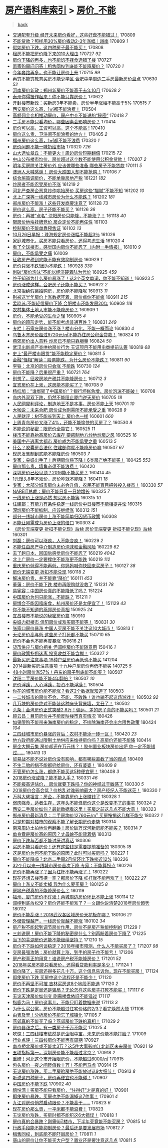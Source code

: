 [房产语料库索引](../../README.md)  > [房价_不能](房价_不能.md)
====
> [back](../README.md)

- [交通配套升级 经开未来房价看好，这些好盘不能错过！](http://jkwz.applinzi.com/ittc/6999760962851439633.html#%E4%BA%A4%E9%80%9A%E9%85%8D%E5%A5%97%E5%8D%87%E7%BA%A7+%E7%BB%8F%E5%BC%80%E6%9C%AA%E6%9D%A5%E6%88%BF%E4%BB%B7%E7%9C%8B%E5%A5%BD%EF%BC%8C%E8%BF%99%E4%BA%9B%E5%A5%BD%E7%9B%98%E4%B8%8D%E8%83%BD%E9%94%99%E8%BF%87%EF%BC%81) 170809  
- [不能贷款？照样用30%房价撬动2-3年涨幅｜越南](http://jkwz.applinzi.com/ittc/6999750291417990161.html#%E4%B8%8D%E8%83%BD%E8%B4%B7%E6%AC%BE%EF%BC%9F%E7%85%A7%E6%A0%B7%E7%94%A830%25%E6%88%BF%E4%BB%B7%E6%92%AC%E5%8A%A82-3%E5%B9%B4%E6%B6%A8%E5%B9%85%EF%BD%9C%E8%B6%8A%E5%8D%97) 170809 *1* 
- [假如房价下跌，这四种房子最不能买！](http://jkwz.applinzi.com/ittc/6999487067036582928.html#%E5%81%87%E5%A6%82%E6%88%BF%E4%BB%B7%E4%B8%8B%E8%B7%8C%EF%BC%8C%E8%BF%99%E5%9B%9B%E7%A7%8D%E6%88%BF%E5%AD%90%E6%9C%80%E4%B8%8D%E8%83%BD%E4%B9%B0%EF%BC%81) 170808  
- [租房不能把房价降下来的10大理由](http://jkwz.applinzi.com/ittc/6995038420735624208.html#%E7%A7%9F%E6%88%BF%E4%B8%8D%E8%83%BD%E6%8A%8A%E6%88%BF%E4%BB%B7%E9%99%8D%E4%B8%8B%E6%9D%A5%E7%9A%8410%E5%A4%A7%E7%90%86%E7%94%B1) 170727 *92* 
- [房价下降的再多，也不能饥不择食选错了楼](http://jkwz.applinzi.com/ittc/6995007901373301777.html#%E6%88%BF%E4%BB%B7%E4%B8%8B%E9%99%8D%E7%9A%84%E5%86%8D%E5%A4%9A%EF%BC%8C%E4%B9%9F%E4%B8%8D%E8%83%BD%E9%A5%A5%E4%B8%8D%E6%8B%A9%E9%A3%9F%E9%80%89%E9%94%99%E4%BA%86%E6%A5%BC) 170727  
- [置家购房问问答｜租售同权到底能不能降房价？](http://jkwz.applinzi.com/ittc/6992460324765434896.html#%E7%BD%AE%E5%AE%B6%E8%B4%AD%E6%88%BF%E9%97%AE%E9%97%AE%E7%AD%94%EF%BD%9C%E7%A7%9F%E5%94%AE%E5%90%8C%E6%9D%83%E5%88%B0%E5%BA%95%E8%83%BD%E4%B8%8D%E8%83%BD%E9%99%8D%E6%88%BF%E4%BB%B7%EF%BC%9F) 170720 *1* 
- [今年套路再多，也不能让房价上升](http://jkwz.applinzi.com/ittc/6990674170256819217.html#%E4%BB%8A%E5%B9%B4%E5%A5%97%E8%B7%AF%E5%86%8D%E5%A4%9A%EF%BC%8C%E4%B9%9F%E4%B8%8D%E8%83%BD%E8%AE%A9%E6%88%BF%E4%BB%B7%E4%B8%8A%E5%8D%87) 170715 *99* 
- [再穷不能穷教育买房不能少学区 合肥中学周边二手房最新房价盘点](http://jkwz.applinzi.com/ittc/6985007510061581317.html#%E5%86%8D%E7%A9%B7%E4%B8%8D%E8%83%BD%E7%A9%B7%E6%95%99%E8%82%B2%E4%B9%B0%E6%88%BF%E4%B8%8D%E8%83%BD%E5%B0%91%E5%AD%A6%E5%8C%BA+%E5%90%88%E8%82%A5%E4%B8%AD%E5%AD%A6%E5%91%A8%E8%BE%B9%E4%BA%8C%E6%89%8B%E6%88%BF%E6%9C%80%E6%96%B0%E6%88%BF%E4%BB%B7%E7%9B%98%E7%82%B9) 170630 *52* 
- [河南房价新政：郑州新房价不能高于去年10月](http://jkwz.applinzi.com/ittc/6984296587063723013.html#%E6%B2%B3%E5%8D%97%E6%88%BF%E4%BB%B7%E6%96%B0%E6%94%BF%EF%BC%9A%E9%83%91%E5%B7%9E%E6%96%B0%E6%88%BF%E4%BB%B7%E4%B8%8D%E8%83%BD%E9%AB%98%E4%BA%8E%E5%8E%BB%E5%B9%B410%E6%9C%88) 170628 *2* 
- [泰州你得振作起来！你不能只靠房价！](http://jkwz.applinzi.com/ittc/6981932920099832837.html#%E6%B3%B0%E5%B7%9E%E4%BD%A0%E5%BE%97%E6%8C%AF%E4%BD%9C%E8%B5%B7%E6%9D%A5%EF%BC%81%E4%BD%A0%E4%B8%8D%E8%83%BD%E5%8F%AA%E9%9D%A0%E6%88%BF%E4%BB%B7%EF%BC%81) 170622  
- [开封楼市新政：买新房3年不能卖，房价半年涨幅不能高于5%](http://jkwz.applinzi.com/ittc/6967862070044263428.html#%E5%BC%80%E5%B0%81%E6%A5%BC%E5%B8%82%E6%96%B0%E6%94%BF%EF%BC%9A%E4%B9%B0%E6%96%B0%E6%88%BF3%E5%B9%B4%E4%B8%8D%E8%83%BD%E5%8D%96%EF%BC%8C%E6%88%BF%E4%BB%B7%E5%8D%8A%E5%B9%B4%E6%B6%A8%E5%B9%85%E4%B8%8D%E8%83%BD%E9%AB%98%E4%BA%8E5%25) 170515 *7* 
- [西安房价这么高，1㎡都不能浪费！](http://jkwz.applinzi.com/ittc/6963958418434950148.html#%E8%A5%BF%E5%AE%89%E6%88%BF%E4%BB%B7%E8%BF%99%E4%B9%88%E9%AB%98%EF%BC%8C1%E3%8E%A1%E9%83%BD%E4%B8%8D%E8%83%BD%E6%B5%AA%E8%B4%B9%EF%BC%81) 170504  
- [高额佣金变相推动房价，房产中介不能说的“秘密”](http://jkwz.applinzi.com/ittc/6957904725763687429.html#%E9%AB%98%E9%A2%9D%E4%BD%A3%E9%87%91%E5%8F%98%E7%9B%B8%E6%8E%A8%E5%8A%A8%E6%88%BF%E4%BB%B7%EF%BC%8C%E6%88%BF%E4%BA%A7%E4%B8%AD%E4%BB%8B%E4%B8%8D%E8%83%BD%E8%AF%B4%E7%9A%84%E2%80%9C%E7%A7%98%E5%AF%86%E2%80%9D) 170418 *7* 
- [二手房不能只看均价，哪些因素会影响房价？](http://jkwz.applinzi.com/ittc/6956331023112602629.html#%E4%BA%8C%E6%89%8B%E6%88%BF%E4%B8%8D%E8%83%BD%E5%8F%AA%E7%9C%8B%E5%9D%87%E4%BB%B7%EF%BC%8C%E5%93%AA%E4%BA%9B%E5%9B%A0%E7%B4%A0%E4%BC%9A%E5%BD%B1%E5%93%8D%E6%88%BF%E4%BB%B7%EF%BC%9F) 170414  
- [房价可以高，工资可以高，这个不能高 !](http://jkwz.applinzi.com/ittc/6954956199924597764.html#%E6%88%BF%E4%BB%B7%E5%8F%AF%E4%BB%A5%E9%AB%98%EF%BC%8C%E5%B7%A5%E8%B5%84%E5%8F%AF%E4%BB%A5%E9%AB%98%EF%BC%8C%E8%BF%99%E4%B8%AA%E4%B8%8D%E8%83%BD%E9%AB%98+%21) 170410  
- [房价这么贵，卫浴间不能浪费的地方！](http://jkwz.applinzi.com/ittc/6952977841460347908.html#%E6%88%BF%E4%BB%B7%E8%BF%99%E4%B9%88%E8%B4%B5%EF%BC%8C%E5%8D%AB%E6%B5%B4%E9%97%B4%E4%B8%8D%E8%83%BD%E6%B5%AA%E8%B4%B9%E7%9A%84%E5%9C%B0%E6%96%B9%EF%BC%81) 170405 *2* 
- [福州房价这么高，1㎡都不能不浪费](http://jkwz.applinzi.com/ittc/6947176496383919109.html#%E7%A6%8F%E5%B7%9E%E6%88%BF%E4%BB%B7%E8%BF%99%E4%B9%88%E9%AB%98%EF%BC%8C1%E3%8E%A1%E9%83%BD%E4%B8%8D%E8%83%BD%E4%B8%8D%E6%B5%AA%E8%B4%B9) 170320 *1* 
- [房价问题不能一味扔给市场](http://jkwz.applinzi.com/ittc/6947138940229387268.html#%E6%88%BF%E4%BB%B7%E9%97%AE%E9%A2%98%E4%B8%8D%E8%83%BD%E4%B8%80%E5%91%B3%E6%89%94%E7%BB%99%E5%B8%82%E5%9C%BA) 170320 *726* 
- [山大选址章丘：不能更火！周边房价短期翻倍](http://jkwz.applinzi.com/ittc/6934942156665127941.html#%E5%B1%B1%E5%A4%A7%E9%80%89%E5%9D%80%E7%AB%A0%E4%B8%98%EF%BC%9A%E4%B8%8D%E8%83%BD%E6%9B%B4%E7%81%AB%EF%BC%81%E5%91%A8%E8%BE%B9%E6%88%BF%E4%BB%B7%E7%9F%AD%E6%9C%9F%E7%BF%BB%E5%80%8D) 170215 *72* 
- [中山公布楼市均价，房价超过这个数不能使用公积金贷款！](http://jkwz.applinzi.com/ittc/6931880886017721348.html#%E4%B8%AD%E5%B1%B1%E5%85%AC%E5%B8%83%E6%A5%BC%E5%B8%82%E5%9D%87%E4%BB%B7%EF%BC%8C%E6%88%BF%E4%BB%B7%E8%B6%85%E8%BF%87%E8%BF%99%E4%B8%AA%E6%95%B0%E4%B8%8D%E8%83%BD%E4%BD%BF%E7%94%A8%E5%85%AC%E7%A7%AF%E9%87%91%E8%B4%B7%E6%AC%BE%EF%BC%81) 170207 *2* 
- [明年买房除关注房价外 应该做哪些准备 哪些房子不能贷款](http://jkwz.applinzi.com/ittc/6922006992834266116.html#%E6%98%8E%E5%B9%B4%E4%B9%B0%E6%88%BF%E9%99%A4%E5%85%B3%E6%B3%A8%E6%88%BF%E4%BB%B7%E5%A4%96+%E5%BA%94%E8%AF%A5%E5%81%9A%E5%93%AA%E4%BA%9B%E5%87%86%E5%A4%87+%E5%93%AA%E4%BA%9B%E6%88%BF%E5%AD%90%E4%B8%8D%E8%83%BD%E8%B4%B7%E6%AC%BE) 170111 *5* 
- [澳洲人大喊感谢！ 房价大跌国人却不能抢购！](http://jkwz.applinzi.com/ittc/6920032995053667333.html#%E6%BE%B3%E6%B4%B2%E4%BA%BA%E5%A4%A7%E5%96%8A%E6%84%9F%E8%B0%A2%EF%BC%81+%E6%88%BF%E4%BB%B7%E5%A4%A7%E8%B7%8C%E5%9B%BD%E4%BA%BA%E5%8D%B4%E4%B8%8D%E8%83%BD%E6%8A%A2%E8%B4%AD%EF%BC%81) 170106 *7* 
- [综合施策调房价，不能单靠房地产税](http://jkwz.applinzi.com/ittc/6914170500489413636.html#%E7%BB%BC%E5%90%88%E6%96%BD%E7%AD%96%E8%B0%83%E6%88%BF%E4%BB%B7%EF%BC%8C%E4%B8%8D%E8%83%BD%E5%8D%95%E9%9D%A0%E6%88%BF%E5%9C%B0%E4%BA%A7%E7%A8%8E) 161221 *182* 
- [炒房者不能忍受房价不涨](http://jkwz.applinzi.com/ittc/6913132365307446276.html#%E7%82%92%E6%88%BF%E8%80%85%E4%B8%8D%E8%83%BD%E5%BF%8D%E5%8F%97%E6%88%BF%E4%BB%B7%E4%B8%8D%E6%B6%A8) 161219 *2* 
- [河北严查房企恶意炒作哄抬房价 买房这些“猫腻”不能不知](http://jkwz.applinzi.com/ittc/6907095692131959813.html#%E6%B2%B3%E5%8C%97%E4%B8%A5%E6%9F%A5%E6%88%BF%E4%BC%81%E6%81%B6%E6%84%8F%E7%82%92%E4%BD%9C%E5%93%84%E6%8A%AC%E6%88%BF%E4%BB%B7+%E4%B9%B0%E6%88%BF%E8%BF%99%E4%BA%9B%E2%80%9C%E7%8C%AB%E8%85%BB%E2%80%9D%E4%B8%8D%E8%83%BD%E4%B8%8D%E7%9F%A5) 161202 *10* 
- [北上广深等一线城市房价为什么不能跌？](http://jkwz.applinzi.com/ittc/6907015211868750853.html#%E5%8C%97%E4%B8%8A%E5%B9%BF%E6%B7%B1%E7%AD%89%E4%B8%80%E7%BA%BF%E5%9F%8E%E5%B8%82%E6%88%BF%E4%BB%B7%E4%B8%BA%E4%BB%80%E4%B9%88%E4%B8%8D%E8%83%BD%E8%B7%8C%EF%BC%9F) 161202 *181* 
- [郑州房价不能涨！这些开发商要注意了](http://jkwz.applinzi.com/ittc/6905591076525442053.html#%E9%83%91%E5%B7%9E%E6%88%BF%E4%BB%B7%E4%B8%8D%E8%83%BD%E6%B6%A8%EF%BC%81%E8%BF%99%E4%BA%9B%E5%BC%80%E5%8F%91%E5%95%86%E8%A6%81%E6%B3%A8%E6%84%8F%E4%BA%86) 161128 *73* 
- [房价这么高，房子还能不能买？](http://jkwz.applinzi.com/ittc/6904868234603267077.html#%E6%88%BF%E4%BB%B7%E8%BF%99%E4%B9%88%E9%AB%98%EF%BC%8C%E6%88%BF%E5%AD%90%E8%BF%98%E8%83%BD%E4%B8%8D%E8%83%BD%E4%B9%B0%EF%BC%9F) 161126 *36* 
- [房价：再被“点名” 沈阳房价只能降，不能涨？！](http://jkwz.applinzi.com/ittc/6901862656230556677.html#%E6%88%BF%E4%BB%B7%EF%BC%9A%E5%86%8D%E8%A2%AB%E2%80%9C%E7%82%B9%E5%90%8D%E2%80%9D+%E6%B2%88%E9%98%B3%E6%88%BF%E4%BB%B7%E5%8F%AA%E8%83%BD%E9%99%8D%EF%BC%8C%E4%B8%8D%E8%83%BD%E6%B6%A8%EF%BC%9F%EF%BC%81) 161118 *40* 
- [限房价地块挂牌竞价 房企定价不能再任性](http://jkwz.applinzi.com/ittc/6896364923650573316.html#%E9%99%90%E6%88%BF%E4%BB%B7%E5%9C%B0%E5%9D%97%E6%8C%82%E7%89%8C%E7%AB%9E%E4%BB%B7+%E6%88%BF%E4%BC%81%E5%AE%9A%E4%BB%B7%E4%B8%8D%E8%83%BD%E5%86%8D%E4%BB%BB%E6%80%A7) 161103  
- [控制房价不能单靠预售证](http://jkwz.applinzi.com/ittc/6896026686818092037.html#%E6%8E%A7%E5%88%B6%E6%88%BF%E4%BB%B7%E4%B8%8D%E8%83%BD%E5%8D%95%E9%9D%A0%E9%A2%84%E5%94%AE%E8%AF%81) 161102 *13* 
- [10月26日早报：珠海规定房价涨幅不能超3％](http://jkwz.applinzi.com/ittc/6893231534135313413.html#10%E6%9C%8826%E6%97%A5%E6%97%A9%E6%8A%A5%EF%BC%9A%E7%8F%A0%E6%B5%B7%E8%A7%84%E5%AE%9A%E6%88%BF%E4%BB%B7%E6%B6%A8%E5%B9%85%E4%B8%8D%E8%83%BD%E8%B6%853%EF%BC%85) 161026  
- [家庭城市化，买房不能只看房价，还得考虑生活](http://jkwz.applinzi.com/ittc/6891138750716838916.html#%E5%AE%B6%E5%BA%AD%E5%9F%8E%E5%B8%82%E5%8C%96%EF%BC%8C%E4%B9%B0%E6%88%BF%E4%B8%8D%E8%83%BD%E5%8F%AA%E7%9C%8B%E6%88%BF%E4%BB%B7%EF%BC%8C%E8%BF%98%E5%BE%97%E8%80%83%E8%99%91%E7%94%9F%E6%B4%BB) 161020 *4* 
- [看了全球楼市，感觉国内房价不能忍了（内附一手情报）](http://jkwz.applinzi.com/ittc/6887476587615749125.html#%E7%9C%8B%E4%BA%86%E5%85%A8%E7%90%83%E6%A5%BC%E5%B8%82%EF%BC%8C%E6%84%9F%E8%A7%89%E5%9B%BD%E5%86%85%E6%88%BF%E4%BB%B7%E4%B8%8D%E8%83%BD%E5%BF%8D%E4%BA%86%EF%BC%88%E5%86%85%E9%99%84%E4%B8%80%E6%89%8B%E6%83%85%E6%8A%A5%EF%BC%89) 161010 *9* 
- [房价，不能承受之痛](http://jkwz.applinzi.com/ittc/6887047531208377348.html#%E6%88%BF%E4%BB%B7%EF%BC%8C%E4%B8%8D%E8%83%BD%E6%89%BF%E5%8F%97%E4%B9%8B%E7%97%9B) 161009  
- [征收房产税到底能不能有效抑制房价](http://jkwz.applinzi.com/ittc/6883372333670073348.html#%E5%BE%81%E6%94%B6%E6%88%BF%E4%BA%A7%E7%A8%8E%E5%88%B0%E5%BA%95%E8%83%BD%E4%B8%8D%E8%83%BD%E6%9C%89%E6%95%88%E6%8A%91%E5%88%B6%E6%88%BF%E4%BB%B7) 160929 *1* 
- [房价只涨不跌!因为不能跌！](http://jkwz.applinzi.com/ittc/6882871430504514565.html#%E6%88%BF%E4%BB%B7%E5%8F%AA%E6%B6%A8%E4%B8%8D%E8%B7%8C%21%E5%9B%A0%E4%B8%BA%E4%B8%8D%E8%83%BD%E8%B7%8C%EF%BC%81) 160928 *330* 
- [刺破“房价泡沫”不能以经济硬着陆为代价](http://jkwz.applinzi.com/ittc/6881695288711971844.html#%E5%88%BA%E7%A0%B4%E2%80%9C%E6%88%BF%E4%BB%B7%E6%B3%A1%E6%B2%AB%E2%80%9D%E4%B8%8D%E8%83%BD%E4%BB%A5%E7%BB%8F%E6%B5%8E%E7%A1%AC%E7%9D%80%E9%99%86%E4%B8%BA%E4%BB%A3%E4%BB%B7) 160925 *459* 
- [终于知道为什么房价暴涨了！这2个英文单词，你不能不知道！](http://jkwz.applinzi.com/ittc/6881157861681398788.html#%E7%BB%88%E4%BA%8E%E7%9F%A5%E9%81%93%E4%B8%BA%E4%BB%80%E4%B9%88%E6%88%BF%E4%BB%B7%E6%9A%B4%E6%B6%A8%E4%BA%86%EF%BC%81%E8%BF%992%E4%B8%AA%E8%8B%B1%E6%96%87%E5%8D%95%E8%AF%8D%EF%BC%8C%E4%BD%A0%E4%B8%8D%E8%83%BD%E4%B8%8D%E7%9F%A5%E9%81%93%EF%BC%81) 160923 *5* 
- [房价涨成这样，合肥房子还能不能买？](http://jkwz.applinzi.com/ittc/6880732881156047876.html#%E6%88%BF%E4%BB%B7%E6%B6%A8%E6%88%90%E8%BF%99%E6%A0%B7%EF%BC%8C%E5%90%88%E8%82%A5%E6%88%BF%E5%AD%90%E8%BF%98%E8%83%BD%E4%B8%8D%E8%83%BD%E4%B9%B0%EF%BC%9F) 160922 *2* 
- [北京拒绝假离婚购房，房价能不能降呢](http://jkwz.applinzi.com/ittc/6877316682275636228.html#%E5%8C%97%E4%BA%AC%E6%8B%92%E7%BB%9D%E5%81%87%E7%A6%BB%E5%A9%9A%E8%B4%AD%E6%88%BF%EF%BC%8C%E6%88%BF%E4%BB%B7%E8%83%BD%E4%B8%8D%E8%83%BD%E9%99%8D%E5%91%A2) 160913 *11* 
- [别被这半年房价上涨数据吓着，房价疯你不能疯](http://jkwz.applinzi.com/ittc/6876575643759805444.html#%E5%88%AB%E8%A2%AB%E8%BF%99%E5%8D%8A%E5%B9%B4%E6%88%BF%E4%BB%B7%E4%B8%8A%E6%B6%A8%E6%95%B0%E6%8D%AE%E5%90%93%E7%9D%80%EF%BC%8C%E6%88%BF%E4%BB%B7%E7%96%AF%E4%BD%A0%E4%B8%8D%E8%83%BD%E7%96%AF) 160911 *215* 
- [孟晓苏:不能轻信房价下降 合肥楼市还能发展20年](http://jkwz.applinzi.com/ittc/6875777154209547268.html#%E5%AD%9F%E6%99%93%E8%8B%8F%3A%E4%B8%8D%E8%83%BD%E8%BD%BB%E4%BF%A1%E6%88%BF%E4%BB%B7%E4%B8%8B%E9%99%8D+%E5%90%88%E8%82%A5%E6%A5%BC%E5%B8%82%E8%BF%98%E8%83%BD%E5%8F%91%E5%B1%9520%E5%B9%B4) 160909 *118* 
- [农村集体土地入市能不能降房价？](http://jkwz.applinzi.com/ittc/6875754972507014148.html#%E5%86%9C%E6%9D%91%E9%9B%86%E4%BD%93%E5%9C%9F%E5%9C%B0%E5%85%A5%E5%B8%82%E8%83%BD%E4%B8%8D%E8%83%BD%E9%99%8D%E6%88%BF%E4%BB%B7%EF%BC%9F) 160909 *1* 
- [房价，不能承受的生命之轻](http://jkwz.applinzi.com/ittc/6873931688773682180.html#%E6%88%BF%E4%BB%B7%EF%BC%8C%E4%B8%8D%E8%83%BD%E6%89%BF%E5%8F%97%E7%9A%84%E7%94%9F%E5%91%BD%E4%B9%8B%E8%BD%BB) 160905 *4* 
- [房价的畸形走势，能不能考虑普通百姓？](http://jkwz.applinzi.com/ittc/6872464806455542789.html#%E6%88%BF%E4%BB%B7%E7%9A%84%E7%95%B8%E5%BD%A2%E8%B5%B0%E5%8A%BF%EF%BC%8C%E8%83%BD%E4%B8%8D%E8%83%BD%E8%80%83%E8%99%91%E6%99%AE%E9%80%9A%E7%99%BE%E5%A7%93%EF%BC%9F) 160831 *249* 
- [专栏｜石家庄房价涨不涨？楼市分化，不能一概而论](http://jkwz.applinzi.com/ittc/6872218181170627589.html#%E4%B8%93%E6%A0%8F%EF%BD%9C%E7%9F%B3%E5%AE%B6%E5%BA%84%E6%88%BF%E4%BB%B7%E6%B6%A8%E4%B8%8D%E6%B6%A8%EF%BC%9F%E6%A5%BC%E5%B8%82%E5%88%86%E5%8C%96%EF%BC%8C%E4%B8%8D%E8%83%BD%E4%B8%80%E6%A6%82%E8%80%8C%E8%AE%BA) 160830 *4* 
- [乌鲁木齐房价超过9720元/㎡不能办住房公积金贷款！](http://jkwz.applinzi.com/ittc/6869915916007113732.html#%E4%B9%8C%E9%B2%81%E6%9C%A8%E9%BD%90%E6%88%BF%E4%BB%B7%E8%B6%85%E8%BF%879720%E5%85%83%2F%E3%8E%A1%E4%B8%8D%E8%83%BD%E5%8A%9E%E4%BD%8F%E6%88%BF%E5%85%AC%E7%A7%AF%E9%87%91%E8%B4%B7%E6%AC%BE%EF%BC%81) 160824 *10* 
- [燕郊房价出人意料 炒房已不能只靠胆量](http://jkwz.applinzi.com/ittc/6869818613778875397.html#%E7%87%95%E9%83%8A%E6%88%BF%E4%BB%B7%E5%87%BA%E4%BA%BA%E6%84%8F%E6%96%99+%E7%82%92%E6%88%BF%E5%B7%B2%E4%B8%8D%E8%83%BD%E5%8F%AA%E9%9D%A0%E8%83%86%E9%87%8F) 160824 *50* 
- [武汉出新规严查哄抬房价行为 无证项目不能用电商提前认筹](http://jkwz.applinzi.com/ittc/6867968288751109125.html#%E6%AD%A6%E6%B1%89%E5%87%BA%E6%96%B0%E8%A7%84%E4%B8%A5%E6%9F%A5%E5%93%84%E6%8A%AC%E6%88%BF%E4%BB%B7%E8%A1%8C%E4%B8%BA+%E6%97%A0%E8%AF%81%E9%A1%B9%E7%9B%AE%E4%B8%8D%E8%83%BD%E7%94%A8%E7%94%B5%E5%95%86%E6%8F%90%E5%89%8D%E8%AE%A4%E7%AD%B9) 160819 *68* 
- [史上“最严楼市限贷”能不能稳定房价？](http://jkwz.applinzi.com/ittc/6865148292706599941.html#%E5%8F%B2%E4%B8%8A%E2%80%9C%E6%9C%80%E4%B8%A5%E6%A5%BC%E5%B8%82%E9%99%90%E8%B4%B7%E2%80%9D%E8%83%BD%E4%B8%8D%E8%83%BD%E7%A8%B3%E5%AE%9A%E6%88%BF%E4%BB%B7%EF%BC%9F) 160811 *5* 
- [金融“怪相”解读：股票能跌，为什么房价不能跌？](http://jkwz.applinzi.com/ittc/6865030232800756740.html#%E9%87%91%E8%9E%8D%E2%80%9C%E6%80%AA%E7%9B%B8%E2%80%9D%E8%A7%A3%E8%AF%BB%EF%BC%9A%E8%82%A1%E7%A5%A8%E8%83%BD%E8%B7%8C%EF%BC%8C%E4%B8%BA%E4%BB%80%E4%B9%88%E6%88%BF%E4%BB%B7%E4%B8%8D%E8%83%BD%E8%B7%8C%EF%BC%9F) 160811 *90* 
- [李铁：北京的房价只会涨 不能跌](http://jkwz.applinzi.com/ittc/6860680668971009028.html#%E6%9D%8E%E9%93%81%EF%BC%9A%E5%8C%97%E4%BA%AC%E7%9A%84%E6%88%BF%E4%BB%B7%E5%8F%AA%E4%BC%9A%E6%B6%A8+%E4%B8%8D%E8%83%BD%E8%B7%8C) 160730 *124* 
- [房价不能降？后果很严重？](http://jkwz.applinzi.com/ittc/6857247916732974084.html#%E6%88%BF%E4%BB%B7%E4%B8%8D%E8%83%BD%E9%99%8D%EF%BC%9F%E5%90%8E%E6%9E%9C%E5%BE%88%E4%B8%A5%E9%87%8D%EF%BC%9F) 160721 *764* 
- [别想了，征收房地产税并不能降房价！](http://jkwz.applinzi.com/ittc/6853914132046414852.html#%E5%88%AB%E6%83%B3%E4%BA%86%EF%BC%8C%E5%BE%81%E6%94%B6%E6%88%BF%E5%9C%B0%E4%BA%A7%E7%A8%8E%E5%B9%B6%E4%B8%8D%E8%83%BD%E9%99%8D%E6%88%BF%E4%BB%B7%EF%BC%81) 160712 *3* 
- [宜宾房价在上涨，这房能不能买了？](http://jkwz.applinzi.com/ittc/6852533189431788548.html#%E5%AE%9C%E5%AE%BE%E6%88%BF%E4%BB%B7%E5%9C%A8%E4%B8%8A%E6%B6%A8%EF%BC%8C%E8%BF%99%E6%88%BF%E8%83%BD%E4%B8%8D%E8%83%BD%E4%B9%B0%E4%BA%86%EF%BC%9F) 160708 *9* 
- [杨红旭：“谁绑架了中国房价”？银行坏帐急增，房价泡沫不能破！](http://jkwz.applinzi.com/ittc/6852484160673022980.html#%E6%9D%A8%E7%BA%A2%E6%97%AD%EF%BC%9A%E2%80%9C%E8%B0%81%E7%BB%91%E6%9E%B6%E4%BA%86%E4%B8%AD%E5%9B%BD%E6%88%BF%E4%BB%B7%E2%80%9D%EF%BC%9F%E9%93%B6%E8%A1%8C%E5%9D%8F%E5%B8%90%E6%80%A5%E5%A2%9E%EF%BC%8C%E6%88%BF%E4%BB%B7%E6%B3%A1%E6%B2%AB%E4%B8%8D%E8%83%BD%E7%A0%B4%EF%BC%81) 160708  
- [岛内外双双下跌，仍然不能阻止厦门逆天房价](http://jkwz.applinzi.com/ittc/6851299882870244357.html#%E5%B2%9B%E5%86%85%E5%A4%96%E5%8F%8C%E5%8F%8C%E4%B8%8B%E8%B7%8C%EF%BC%8C%E4%BB%8D%E7%84%B6%E4%B8%8D%E8%83%BD%E9%98%BB%E6%AD%A2%E5%8E%A6%E9%97%A8%E9%80%86%E5%A4%A9%E6%88%BF%E4%BB%B7) 160705 *18* 
- [人民网犀利评论，制造地王不是本事，房价不能上天](http://jkwz.applinzi.com/ittc/6849841633423787013.html#%E4%BA%BA%E6%B0%91%E7%BD%91%E7%8A%80%E5%88%A9%E8%AF%84%E8%AE%BA%EF%BC%8C%E5%88%B6%E9%80%A0%E5%9C%B0%E7%8E%8B%E4%B8%8D%E6%98%AF%E6%9C%AC%E4%BA%8B%EF%BC%8C%E6%88%BF%E4%BB%B7%E4%B8%8D%E8%83%BD%E4%B8%8A%E5%A4%A9) 160701 *10* 
- [大咖说：未来合肥 房价成为刚需所不能承受之重](http://jkwz.applinzi.com/ittc/6848791474984190981.html#%E5%A4%A7%E5%92%96%E8%AF%B4%EF%BC%9A%E6%9C%AA%E6%9D%A5%E5%90%88%E8%82%A5+%E6%88%BF%E4%BB%B7%E6%88%90%E4%B8%BA%E5%88%9A%E9%9C%80%E6%89%80%E4%B8%8D%E8%83%BD%E6%89%BF%E5%8F%97%E4%B9%8B%E9%87%8D) 160628 *9* 
- [人民财评：树不能长到天上 房价也一样](http://jkwz.applinzi.com/ittc/6838672210742739972.html#%E4%BA%BA%E6%B0%91%E8%B4%A2%E8%AF%84%EF%BC%9A%E6%A0%91%E4%B8%8D%E8%83%BD%E9%95%BF%E5%88%B0%E5%A4%A9%E4%B8%8A+%E6%88%BF%E4%BB%B7%E4%B9%9F%E4%B8%80%E6%A0%B7) 160601 *660* 
- [上周青岛房价又涨了4%，还能不能愉快的买房了？](http://jkwz.applinzi.com/ittc/6838048837662671876.html#%E4%B8%8A%E5%91%A8%E9%9D%92%E5%B2%9B%E6%88%BF%E4%BB%B7%E5%8F%88%E6%B6%A8%E4%BA%864%25%EF%BC%8C%E8%BF%98%E8%83%BD%E4%B8%8D%E8%83%BD%E6%84%89%E5%BF%AB%E7%9A%84%E4%B9%B0%E6%88%BF%E4%BA%86%EF%BC%9F) 160530 *8* 
- [不能说的秘密：限房价全靠它！](http://jkwz.applinzi.com/ittc/6836214379070374916.html#%E4%B8%8D%E8%83%BD%E8%AF%B4%E7%9A%84%E7%A7%98%E5%AF%86%EF%BC%9A%E9%99%90%E6%88%BF%E4%BB%B7%E5%85%A8%E9%9D%A0%E5%AE%83%EF%BC%81) 160525 *11* 
- [楼市不能靠抬高房价去库存 要遏制地方炒地炒房之风](http://jkwz.applinzi.com/ittc/6836047150173389828.html#%E6%A5%BC%E5%B8%82%E4%B8%8D%E8%83%BD%E9%9D%A0%E6%8A%AC%E9%AB%98%E6%88%BF%E4%BB%B7%E5%8E%BB%E5%BA%93%E5%AD%98+%E8%A6%81%E9%81%8F%E5%88%B6%E5%9C%B0%E6%96%B9%E7%82%92%E5%9C%B0%E7%82%92%E6%88%BF%E4%B9%8B%E9%A3%8E) 160525 *16* 
- [美国中产逃离大都市 房价成为不能承受之重](http://jkwz.applinzi.com/ittc/6831630276656366596.html#%E7%BE%8E%E5%9B%BD%E4%B8%AD%E4%BA%A7%E9%80%83%E7%A6%BB%E5%A4%A7%E9%83%BD%E5%B8%82+%E6%88%BF%E4%BB%B7%E6%88%90%E4%B8%BA%E4%B8%8D%E8%83%BD%E6%89%BF%E5%8F%97%E4%B9%8B%E9%87%8D) 160513 *5* 
- [什么？胶囊房合法化 住建部你就不能降房价嘛](http://jkwz.applinzi.com/ittc/6829587468646876165.html#%E4%BB%80%E4%B9%88%EF%BC%9F%E8%83%B6%E5%9B%8A%E6%88%BF%E5%90%88%E6%B3%95%E5%8C%96+%E4%BD%8F%E5%BB%BA%E9%83%A8%E4%BD%A0%E5%B0%B1%E4%B8%8D%E8%83%BD%E9%99%8D%E6%88%BF%E4%BB%B7%E5%98%9B) 160507 *67* 
- [现房发售制到底能不能降房价](http://jkwz.applinzi.com/ittc/6828081152321389572.html#%E7%8E%B0%E6%88%BF%E5%8F%91%E5%94%AE%E5%88%B6%E5%88%B0%E5%BA%95%E8%83%BD%E4%B8%8D%E8%83%BD%E9%99%8D%E6%88%BF%E4%BB%B7) 160503 *7* 
- [专家：央妈出手了！后期房价将下降！6类房产绝不能买！](http://jkwz.applinzi.com/ittc/6825104014253229061.html#%E4%B8%93%E5%AE%B6%EF%BC%9A%E5%A4%AE%E5%A6%88%E5%87%BA%E6%89%8B%E4%BA%86%EF%BC%81%E5%90%8E%E6%9C%9F%E6%88%BF%E4%BB%B7%E5%B0%86%E4%B8%8B%E9%99%8D%EF%BC%816%E7%B1%BB%E6%88%BF%E4%BA%A7%E7%BB%9D%E4%B8%8D%E8%83%BD%E4%B9%B0%EF%BC%81) 160425 *553* 
- [房价那么贵，墙角必须不能浪费！](http://jkwz.applinzi.com/ittc/6823093039656338437.html#%E6%88%BF%E4%BB%B7%E9%82%A3%E4%B9%88%E8%B4%B5%EF%BC%8C%E5%A2%99%E8%A7%92%E5%BF%85%E9%A1%BB%E4%B8%8D%E8%83%BD%E6%B5%AA%E8%B4%B9%EF%BC%81) 160420  
- [深圳房价已经见顶？2016能不能买房？](http://jkwz.applinzi.com/ittc/6820977085333898244.html#%E6%B7%B1%E5%9C%B3%E6%88%BF%E4%BB%B7%E5%B7%B2%E7%BB%8F%E8%A7%81%E9%A1%B6%EF%BC%9F2016%E8%83%BD%E4%B8%8D%E8%83%BD%E4%B9%B0%E6%88%BF%EF%BC%9F) 160414 *45* 
- [1元馒头8年不涨价，房价咋就不能降？](http://jkwz.applinzi.com/ittc/6819792728715953157.html#1%E5%85%83%E9%A6%92%E5%A4%B48%E5%B9%B4%E4%B8%8D%E6%B6%A8%E4%BB%B7%EF%BC%8C%E6%88%BF%E4%BB%B7%E5%92%8B%E5%B0%B1%E4%B8%8D%E8%83%BD%E9%99%8D%EF%BC%9F) 160411 *18* 
- [专家：大部分城市房价未必会升值，农民不能盲目把钱投入楼市！](http://jkwz.applinzi.com/ittc/6815418438755304452.html#%E4%B8%93%E5%AE%B6%EF%BC%9A%E5%A4%A7%E9%83%A8%E5%88%86%E5%9F%8E%E5%B8%82%E6%88%BF%E4%BB%B7%E6%9C%AA%E5%BF%85%E4%BC%9A%E5%8D%87%E5%80%BC%EF%BC%8C%E5%86%9C%E6%B0%91%E4%B8%8D%E8%83%BD%E7%9B%B2%E7%9B%AE%E6%8A%8A%E9%92%B1%E6%8A%95%E5%85%A5%E6%A5%BC%E5%B8%82%EF%BC%81) 160330 *57* 
- [NAREIT总裁：房价不能日复一日地增长](http://jkwz.applinzi.com/ittc/6813588240581788676.html#NAREIT%E6%80%BB%E8%A3%81%EF%BC%9A%E6%88%BF%E4%BB%B7%E4%B8%8D%E8%83%BD%E6%97%A5%E5%A4%8D%E4%B8%80%E6%97%A5%E5%9C%B0%E5%A2%9E%E9%95%BF) 160325 *7* 
- [一线房价上涨是必然 想买房不能等](http://jkwz.applinzi.com/ittc/6809864898213315589.html#%E4%B8%80%E7%BA%BF%E6%88%BF%E4%BB%B7%E4%B8%8A%E6%B6%A8%E6%98%AF%E5%BF%85%E7%84%B6+%E6%83%B3%E4%B9%B0%E6%88%BF%E4%B8%8D%E8%83%BD%E7%AD%89) 160315 *10* 
- [住建部：有能力有条件稳定一线房价中日楼市不能相提并论](http://jkwz.applinzi.com/ittc/6809798221895304197.html#%E4%BD%8F%E5%BB%BA%E9%83%A8%EF%BC%9A%E6%9C%89%E8%83%BD%E5%8A%9B%E6%9C%89%E6%9D%A1%E4%BB%B6%E7%A8%B3%E5%AE%9A%E4%B8%80%E7%BA%BF%E6%88%BF%E4%BB%B7%E4%B8%AD%E6%97%A5%E6%A5%BC%E5%B8%82%E4%B8%8D%E8%83%BD%E7%9B%B8%E6%8F%90%E5%B9%B6%E8%AE%BA) 160315  
- [深圳房价不能抑制，应该继续涨](http://jkwz.applinzi.com/ittc/6808706486104491012.html#%E6%B7%B1%E5%9C%B3%E6%88%BF%E4%BB%B7%E4%B8%8D%E8%83%BD%E6%8A%91%E5%88%B6%EF%BC%8C%E5%BA%94%E8%AF%A5%E7%BB%A7%E7%BB%AD%E6%B6%A8) 160312 *151* 
- [部分一线城市房价上涨不能简单归因货币政策](http://jkwz.applinzi.com/ittc/6807028272957228036.html#%E9%83%A8%E5%88%86%E4%B8%80%E7%BA%BF%E5%9F%8E%E5%B8%82%E6%88%BF%E4%BB%B7%E4%B8%8A%E6%B6%A8%E4%B8%8D%E8%83%BD%E7%AE%80%E5%8D%95%E5%BD%92%E5%9B%A0%E8%B4%A7%E5%B8%81%E6%94%BF%E7%AD%96) 160308  
- [不能让刚需成为房价上涨的借口](http://jkwz.applinzi.com/ittc/6805314360750638085.html#%E4%B8%8D%E8%83%BD%E8%AE%A9%E5%88%9A%E9%9C%80%E6%88%90%E4%B8%BA%E6%88%BF%E4%BB%B7%E4%B8%8A%E6%B6%A8%E7%9A%84%E5%80%9F%E5%8F%A3) 160303 *4* 
- [《房价无端变更 折扣不能兑现》后续 房价无端变更 折扣不能兑现》后续](http://jkwz.applinzi.com/ittc/6804637197172999173.html#%E3%80%8A%E6%88%BF%E4%BB%B7%E6%97%A0%E7%AB%AF%E5%8F%98%E6%9B%B4+%E6%8A%98%E6%89%A3%E4%B8%8D%E8%83%BD%E5%85%91%E7%8E%B0%E3%80%8B%E5%90%8E%E7%BB%AD+%E6%88%BF%E4%BB%B7%E6%97%A0%E7%AB%AF%E5%8F%98%E6%9B%B4+%E6%8A%98%E6%89%A3%E4%B8%8D%E8%83%BD%E5%85%91%E7%8E%B0%E3%80%8B%E5%90%8E%E7%BB%AD) 160301  
- [刘磊：房价可以涨疯，人不能变疯！](http://jkwz.applinzi.com/ittc/6804173446875448325.html#%E5%88%98%E7%A3%8A%EF%BC%9A%E6%88%BF%E4%BB%B7%E5%8F%AF%E4%BB%A5%E6%B6%A8%E7%96%AF%EF%BC%8C%E4%BA%BA%E4%B8%8D%E8%83%BD%E5%8F%98%E7%96%AF%EF%BC%81) 160229 *2* 
- [不能任由房产中介制造房价泡沫和金融风险](http://jkwz.applinzi.com/ittc/6804126577822532612.html#%E4%B8%8D%E8%83%BD%E4%BB%BB%E7%94%B1%E6%88%BF%E4%BA%A7%E4%B8%AD%E4%BB%8B%E5%88%B6%E9%80%A0%E6%88%BF%E4%BB%B7%E6%B3%A1%E6%B2%AB%E5%92%8C%E9%87%91%E8%9E%8D%E9%A3%8E%E9%99%A9) 160229 *62* 
- [去了趟日本，回国后感觉房价不能忍了](http://jkwz.applinzi.com/ittc/6800524907867800581.html#%E5%8E%BB%E4%BA%86%E8%B6%9F%E6%97%A5%E6%9C%AC%EF%BC%8C%E5%9B%9E%E5%9B%BD%E5%90%8E%E6%84%9F%E8%A7%89%E6%88%BF%E4%BB%B7%E4%B8%8D%E8%83%BD%E5%BF%8D%E4%BA%86) 160219 *4042* 
- [北上广房价一定要撑住不能涨更不能跌](http://jkwz.applinzi.com/ittc/6800250608925803524.html#%E5%8C%97%E4%B8%8A%E5%B9%BF%E6%88%BF%E4%BB%B7%E4%B8%80%E5%AE%9A%E8%A6%81%E6%92%91%E4%BD%8F%E4%B8%8D%E8%83%BD%E6%B6%A8%E6%9B%B4%E4%B8%8D%E8%83%BD%E8%B7%8C) 160219 *112* 
- [重庆房价低得不能再低，你妈妈喊你快回来买房子！](http://jkwz.applinzi.com/ittc/6792077966565704708.html#%E9%87%8D%E5%BA%86%E6%88%BF%E4%BB%B7%E4%BD%8E%E5%BE%97%E4%B8%8D%E8%83%BD%E5%86%8D%E4%BD%8E%EF%BC%8C%E4%BD%A0%E5%A6%88%E5%A6%88%E5%96%8A%E4%BD%A0%E5%BF%AB%E5%9B%9E%E6%9D%A5%E4%B9%B0%E6%88%BF%E5%AD%90%EF%BC%81) 160127 *38* 
- [房价无端变更 折扣不能兑现](http://jkwz.applinzi.com/ittc/6788727020108383236.html#%E6%88%BF%E4%BB%B7%E6%97%A0%E7%AB%AF%E5%8F%98%E6%9B%B4+%E6%8A%98%E6%89%A3%E4%B8%8D%E8%83%BD%E5%85%91%E7%8E%B0) 160118 *2* 
- [解决房价贵，并不能靠“降价”](http://jkwz.applinzi.com/ittc/6786118720984466436.html#%E8%A7%A3%E5%86%B3%E6%88%BF%E4%BB%B7%E8%B4%B5%EF%BC%8C%E5%B9%B6%E4%B8%8D%E8%83%BD%E9%9D%A0%E2%80%9C%E9%99%8D%E4%BB%B7%E2%80%9D) 160111 *453* 
- [董藩：房价不能下跌 楼市再限购就没救了](http://jkwz.applinzi.com/ittc/6782042437665162244.html#%E8%91%A3%E8%97%A9%EF%BC%9A%E6%88%BF%E4%BB%B7%E4%B8%8D%E8%83%BD%E4%B8%8B%E8%B7%8C+%E6%A5%BC%E5%B8%82%E5%86%8D%E9%99%90%E8%B4%AD%E5%B0%B1%E6%B2%A1%E6%95%91%E4%BA%86) 151231 *78* 
- [易宪容：中国房价真的不能降低了吗？](http://jkwz.applinzi.com/ittc/6779416677028725765.html#%E6%98%93%E5%AE%AA%E5%AE%B9%EF%BC%9A%E4%B8%AD%E5%9B%BD%E6%88%BF%E4%BB%B7%E7%9C%9F%E7%9A%84%E4%B8%8D%E8%83%BD%E9%99%8D%E4%BD%8E%E4%BA%86%E5%90%97%EF%BC%9F) 151224  
- [中国房价为何只能涨，不能跌？](http://jkwz.applinzi.com/ittc/6774481705595569156.html#%E4%B8%AD%E5%9B%BD%E6%88%BF%E4%BB%B7%E4%B8%BA%E4%BD%95%E5%8F%AA%E8%83%BD%E6%B6%A8%EF%BC%8C%E4%B8%8D%E8%83%BD%E8%B7%8C%EF%BC%9F) 151211 *1* 
- [房博会不能因噎废食，杭州房价还是太便宜了！](http://jkwz.applinzi.com/ittc/6769885566728668164.html#%E6%88%BF%E5%8D%9A%E4%BC%9A%E4%B8%8D%E8%83%BD%E5%9B%A0%E5%99%8E%E5%BA%9F%E9%A3%9F%EF%BC%8C%E6%9D%AD%E5%B7%9E%E6%88%BF%E4%BB%B7%E8%BF%98%E6%98%AF%E5%A4%AA%E4%BE%BF%E5%AE%9C%E4%BA%86%EF%BC%81) 151129 *43* 
- [你不能不知道的燕郊房价真相](http://jkwz.applinzi.com/ittc/6746058269891773444.html#%E4%BD%A0%E4%B8%8D%E8%83%BD%E4%B8%8D%E7%9F%A5%E9%81%93%E7%9A%84%E7%87%95%E9%83%8A%E6%88%BF%E4%BB%B7%E7%9C%9F%E7%9B%B8) 150925 *24* 
- [宜昌楼市不能说的秘密房价篇](http://jkwz.applinzi.com/ittc/6740340143707440133.html#%E5%AE%9C%E6%98%8C%E6%A5%BC%E5%B8%82%E4%B8%8D%E8%83%BD%E8%AF%B4%E7%9A%84%E7%A7%98%E5%AF%86%E6%88%BF%E4%BB%B7%E7%AF%87) 150910  
- [央妈力挺楼市 信阳房价或涨买房不能等！](http://jkwz.applinzi.com/ittc/6736728046146143236.html#%E5%A4%AE%E5%A6%88%E5%8A%9B%E6%8C%BA%E6%A5%BC%E5%B8%82+%E4%BF%A1%E9%98%B3%E6%88%BF%E4%BB%B7%E6%88%96%E6%B6%A8%E4%B9%B0%E6%88%BF%E4%B8%8D%E8%83%BD%E7%AD%89%EF%BC%81) 150831 *30* 
- [张家口房价暴涨 中国人买房不能不关注这10大城市！](http://jkwz.applinzi.com/ittc/547650615702191104.html#%E5%BC%A0%E5%AE%B6%E5%8F%A3%E6%88%BF%E4%BB%B7%E6%9A%B4%E6%B6%A8+%E4%B8%AD%E5%9B%BD%E4%BA%BA%E4%B9%B0%E6%88%BF%E4%B8%8D%E8%83%BD%E4%B8%8D%E5%85%B3%E6%B3%A8%E8%BF%9910%E5%A4%A7%E5%9F%8E%E5%B8%82%EF%BC%81) 150813 *1* 
- [无论房价高与低 这些房子打死都不能买](http://jkwz.applinzi.com/ittc/547650615039070324.html#%E6%97%A0%E8%AE%BA%E6%88%BF%E4%BB%B7%E9%AB%98%E4%B8%8E%E4%BD%8E+%E8%BF%99%E4%BA%9B%E6%88%BF%E5%AD%90%E6%89%93%E6%AD%BB%E9%83%BD%E4%B8%8D%E8%83%BD%E4%B9%B0) 150710 *65* 
- [房价不会也不能再度暴涨](http://jkwz.applinzi.com/ittc/547650611420542254.html#%E6%88%BF%E4%BB%B7%E4%B8%8D%E4%BC%9A%E4%B9%9F%E4%B8%8D%E8%83%BD%E5%86%8D%E5%BA%A6%E6%9A%B4%E6%B6%A8) 150616 *21* 
- [货币供应与房价相关 但调控房价不能随意用](http://jkwz.applinzi.com/ittc/547650611404694307.html#%E8%B4%A7%E5%B8%81%E4%BE%9B%E5%BA%94%E4%B8%8E%E6%88%BF%E4%BB%B7%E7%9B%B8%E5%85%B3+%E4%BD%86%E8%B0%83%E6%8E%A7%E6%88%BF%E4%BB%B7%E4%B8%8D%E8%83%BD%E9%9A%8F%E6%84%8F%E7%94%A8) 150416 *1* 
- [房价政策扑朔迷离 投资收益不能含糊！](http://jkwz.applinzi.com/ittc/547650611401587389.html#%E6%88%BF%E4%BB%B7%E6%94%BF%E7%AD%96%E6%89%91%E6%9C%94%E8%BF%B7%E7%A6%BB+%E6%8A%95%E8%B5%84%E6%94%B6%E7%9B%8A%E4%B8%8D%E8%83%BD%E5%90%AB%E7%B3%8A%EF%BC%81) 150327 *2* 
- [最新买房注意事项 19种户型房价再低也不能买](http://jkwz.applinzi.com/ittc/547650611381836269.html#%E6%9C%80%E6%96%B0%E4%B9%B0%E6%88%BF%E6%B3%A8%E6%84%8F%E4%BA%8B%E9%A1%B9+19%E7%A7%8D%E6%88%B7%E5%9E%8B%E6%88%BF%E4%BB%B7%E5%86%8D%E4%BD%8E%E4%B9%9F%E4%B8%8D%E8%83%BD%E4%B9%B0) 141204  
- [2014最新买房注意事项 十九种户型房价再低不能买](http://jkwz.applinzi.com/ittc/547650611370066157.html#2014%E6%9C%80%E6%96%B0%E4%B9%B0%E6%88%BF%E6%B3%A8%E6%84%8F%E4%BA%8B%E9%A1%B9+%E5%8D%81%E4%B9%9D%E7%A7%8D%E6%88%B7%E5%9E%8B%E6%88%BF%E4%BB%B7%E5%86%8D%E4%BD%8E%E4%B8%8D%E8%83%BD%E4%B9%B0) 140725 *5* 
- [48小时房价涨57%！丹东的房子到底能不能买？](http://jkwz.applinzi.com/ittc/7100400770170225675.html#48%E5%B0%8F%E6%97%B6%E6%88%BF%E4%BB%B7%E6%B6%A857%25%EF%BC%81%E4%B8%B9%E4%B8%9C%E7%9A%84%E6%88%BF%E5%AD%90%E5%88%B0%E5%BA%95%E8%83%BD%E4%B8%8D%E8%83%BD%E4%B9%B0%EF%BC%9F) 180507  
- [沈阳二手房价能不能4年翻倍？](http://jkwz.applinzi.com/ittc/7100360496102507527.html#%E6%B2%88%E9%98%B3%E4%BA%8C%E6%89%8B%E6%88%BF%E4%BB%B7%E8%83%BD%E4%B8%8D%E8%83%BD4%E5%B9%B4%E7%BF%BB%E5%80%8D%EF%BC%9F) 180507 *10* 
- [房价浮躁，人心浮躁，投资不能浮躁！](http://jkwz.applinzi.com/ittc/7099262515404080139.html#%E6%88%BF%E4%BB%B7%E6%B5%AE%E8%BA%81%EF%BC%8C%E4%BA%BA%E5%BF%83%E6%B5%AE%E8%BA%81%EF%BC%8C%E6%8A%95%E8%B5%84%E4%B8%8D%E8%83%BD%E6%B5%AE%E8%BA%81%EF%BC%81) 180504  
- [你在的城市房价能不能涨？看这2个数据就知道了](http://jkwz.applinzi.com/ittc/7098947434573202439.html#%E4%BD%A0%E5%9C%A8%E7%9A%84%E5%9F%8E%E5%B8%82%E6%88%BF%E4%BB%B7%E8%83%BD%E4%B8%8D%E8%83%BD%E6%B6%A8%EF%BC%9F%E7%9C%8B%E8%BF%992%E4%B8%AA%E6%95%B0%E6%8D%AE%E5%B0%B1%E7%9F%A5%E9%81%93%E4%BA%86) 180503  
- [一二线城市的房价不会、不能、不敢跌！谁也输不起这场游戏！](http://jkwz.applinzi.com/ittc/7098656307005621254.html#%E4%B8%80%E4%BA%8C%E7%BA%BF%E5%9F%8E%E5%B8%82%E7%9A%84%E6%88%BF%E4%BB%B7%E4%B8%8D%E4%BC%9A%E3%80%81%E4%B8%8D%E8%83%BD%E3%80%81%E4%B8%8D%E6%95%A2%E8%B7%8C%EF%BC%81%E8%B0%81%E4%B9%9F%E8%BE%93%E4%B8%8D%E8%B5%B7%E8%BF%99%E5%9C%BA%E6%B8%B8%E6%88%8F%EF%BC%81) 180502 *92* 
- [几万块的房价绝对不能装这种床头背景墙，太丑了！](http://jkwz.applinzi.com/ittc/7098444481768719371.html#%E5%87%A0%E4%B8%87%E5%9D%97%E7%9A%84%E6%88%BF%E4%BB%B7%E7%BB%9D%E5%AF%B9%E4%B8%8D%E8%83%BD%E8%A3%85%E8%BF%99%E7%A7%8D%E5%BA%8A%E5%A4%B4%E8%83%8C%E6%99%AF%E5%A2%99%EF%BC%8C%E5%A4%AA%E4%B8%91%E4%BA%86%EF%BC%81) 180502  
- [头条｜金湾房价正式突破2.8万！偏远、差的房子真的不能买吗？](http://jkwz.applinzi.com/ittc/7098190925471941639.html#%E5%A4%B4%E6%9D%A1%EF%BD%9C%E9%87%91%E6%B9%BE%E6%88%BF%E4%BB%B7%E6%AD%A3%E5%BC%8F%E7%AA%81%E7%A0%B42.8%E4%B8%87%EF%BC%81%E5%81%8F%E8%BF%9C%E3%80%81%E5%B7%AE%E7%9A%84%E6%88%BF%E5%AD%90%E7%9C%9F%E7%9A%84%E4%B8%8D%E8%83%BD%E4%B9%B0%E5%90%97%EF%BC%9F) 180501 *21* 
- [顾云昌：目前房价并不能反映楼市真实情况](http://jkwz.applinzi.com/ittc/7096192690071012358.html#%E9%A1%BE%E4%BA%91%E6%98%8C%EF%BC%9A%E7%9B%AE%E5%89%8D%E6%88%BF%E4%BB%B7%E5%B9%B6%E4%B8%8D%E8%83%BD%E5%8F%8D%E6%98%A0%E6%A5%BC%E5%B8%82%E7%9C%9F%E5%AE%9E%E6%83%85%E5%86%B5) 180426  
- [如果限购不能带来海南房价的稳定，不排除海南还会出台限售政策](http://jkwz.applinzi.com/ittc/7095435298135868426.html#%E5%A6%82%E6%9E%9C%E9%99%90%E8%B4%AD%E4%B8%8D%E8%83%BD%E5%B8%A6%E6%9D%A5%E6%B5%B7%E5%8D%97%E6%88%BF%E4%BB%B7%E7%9A%84%E7%A8%B3%E5%AE%9A%EF%BC%8C%E4%B8%8D%E6%8E%92%E9%99%A4%E6%B5%B7%E5%8D%97%E8%BF%98%E4%BC%9A%E5%87%BA%E5%8F%B0%E9%99%90%E5%94%AE%E6%94%BF%E7%AD%96) 180424 *104* 
- [三四线城市房价暴涨的背后：农村不能添一砖一瓦！](http://jkwz.applinzi.com/ittc/7094192108233819152.html#%E4%B8%89%E5%9B%9B%E7%BA%BF%E5%9F%8E%E5%B8%82%E6%88%BF%E4%BB%B7%E6%9A%B4%E6%B6%A8%E7%9A%84%E8%83%8C%E5%90%8E%EF%BC%9A%E5%86%9C%E6%9D%91%E4%B8%8D%E8%83%BD%E6%B7%BB%E4%B8%80%E7%A0%96%E4%B8%80%E7%93%A6%EF%BC%81) 180420 *23* 
- [地方政府能通过限制土地供应来维持房价吗？高房价还能不能降](http://jkwz.applinzi.com/ittc/7091921300711015441.html#%E5%9C%B0%E6%96%B9%E6%94%BF%E5%BA%9C%E8%83%BD%E9%80%9A%E8%BF%87%E9%99%90%E5%88%B6%E5%9C%9F%E5%9C%B0%E4%BE%9B%E5%BA%94%E6%9D%A5%E7%BB%B4%E6%8C%81%E6%88%BF%E4%BB%B7%E5%90%97%EF%BC%9F%E9%AB%98%E6%88%BF%E4%BB%B7%E8%BF%98%E8%83%BD%E4%B8%8D%E8%83%BD%E9%99%8D) 180414  
- [房企大鳄云集 房价却还在万元线？！胶州置业板块房价出炉 你一定不能错过……](http://jkwz.applinzi.com/ittc/7091490483715179530.html#%E6%88%BF%E4%BC%81%E5%A4%A7%E9%B3%84%E4%BA%91%E9%9B%86+%E6%88%BF%E4%BB%B7%E5%8D%B4%E8%BF%98%E5%9C%A8%E4%B8%87%E5%85%83%E7%BA%BF%EF%BC%9F%EF%BC%81%E8%83%B6%E5%B7%9E%E7%BD%AE%E4%B8%9A%E6%9D%BF%E5%9D%97%E6%88%BF%E4%BB%B7%E5%87%BA%E7%82%89+%E4%BD%A0%E4%B8%80%E5%AE%9A%E4%B8%8D%E8%83%BD%E9%94%99%E8%BF%87%E2%80%A6%E2%80%A6) 180413 *13* 
- [贸易战不能不说对房价没有影响，都有哪些直截了当的观点](http://jkwz.applinzi.com/ittc/7090088399103067143.html#%E8%B4%B8%E6%98%93%E6%88%98%E4%B8%8D%E8%83%BD%E4%B8%8D%E8%AF%B4%E5%AF%B9%E6%88%BF%E4%BB%B7%E6%B2%A1%E6%9C%89%E5%BD%B1%E5%93%8D%EF%BC%8C%E9%83%BD%E6%9C%89%E5%93%AA%E4%BA%9B%E7%9B%B4%E6%88%AA%E4%BA%86%E5%BD%93%E7%9A%84%E8%A7%82%E7%82%B9) 180409  
- [不生二胎的锅不能都扔给房价，还有婆婆！](http://jkwz.applinzi.com/ittc/7089895809661535249.html#%E4%B8%8D%E7%94%9F%E4%BA%8C%E8%83%8E%E7%9A%84%E9%94%85%E4%B8%8D%E8%83%BD%E9%83%BD%E6%89%94%E7%BB%99%E6%88%BF%E4%BB%B7%EF%BC%8C%E8%BF%98%E6%9C%89%E5%A9%86%E5%A9%86%EF%BC%81) 180409 *8* 
- [不管房价怎么涨，都绝不能买这5种便宜房！](http://jkwz.applinzi.com/ittc/7089658557538763787.html#%E4%B8%8D%E7%AE%A1%E6%88%BF%E4%BB%B7%E6%80%8E%E4%B9%88%E6%B6%A8%EF%BC%8C%E9%83%BD%E7%BB%9D%E4%B8%8D%E8%83%BD%E4%B9%B0%E8%BF%995%E7%A7%8D%E4%BE%BF%E5%AE%9C%E6%88%BF%EF%BC%81) 180408 *3* 
- [2018房价涨或降？能不能入手？](http://jkwz.applinzi.com/ittc/7086552548863640583.html#2018%E6%88%BF%E4%BB%B7%E6%B6%A8%E6%88%96%E9%99%8D%EF%BC%9F%E8%83%BD%E4%B8%8D%E8%83%BD%E5%85%A5%E6%89%8B%EF%BC%9F) 180331 *46* 
- [不能报高评估价， 房价就要下跌吗？你的神经过于敏感了](http://jkwz.applinzi.com/ittc/7086284918479127568.html#%E4%B8%8D%E8%83%BD%E6%8A%A5%E9%AB%98%E8%AF%84%E4%BC%B0%E4%BB%B7%EF%BC%8C+%E6%88%BF%E4%BB%B7%E5%B0%B1%E8%A6%81%E4%B8%8B%E8%B7%8C%E5%90%97%EF%BC%9F%E4%BD%A0%E7%9A%84%E7%A5%9E%E7%BB%8F%E8%BF%87%E4%BA%8E%E6%95%8F%E6%84%9F%E4%BA%86) 180330 *5* 
- [2018房价会高会低？价格乱对谁影响最大？房产经纪人不能迷茫！](http://jkwz.applinzi.com/ittc/7086214219739694087.html#2018%E6%88%BF%E4%BB%B7%E4%BC%9A%E9%AB%98%E4%BC%9A%E4%BD%8E%EF%BC%9F%E4%BB%B7%E6%A0%BC%E4%B9%B1%E5%AF%B9%E8%B0%81%E5%BD%B1%E5%93%8D%E6%9C%80%E5%A4%A7%EF%BC%9F%E6%88%BF%E4%BA%A7%E7%BB%8F%E7%BA%AA%E4%BA%BA%E4%B8%8D%E8%83%BD%E8%BF%B7%E8%8C%AB%EF%BC%81) 180330 *1* 
- [万科大佬坦言：房企，不能靠房价上涨赚钱了](http://jkwz.applinzi.com/ittc/7085188030799545350.html#%E4%B8%87%E7%A7%91%E5%A4%A7%E4%BD%AC%E5%9D%A6%E8%A8%80%EF%BC%9A%E6%88%BF%E4%BC%81%EF%BC%8C%E4%B8%8D%E8%83%BD%E9%9D%A0%E6%88%BF%E4%BB%B7%E4%B8%8A%E6%B6%A8%E8%B5%9A%E9%92%B1%E4%BA%86) 180328 *1* 
- [弱肉强食，适者生存，这年头不能怪房价这个是改变不了的事实](http://jkwz.applinzi.com/ittc/7084166241579435019.html#%E5%BC%B1%E8%82%89%E5%BC%BA%E9%A3%9F%EF%BC%8C%E9%80%82%E8%80%85%E7%94%9F%E5%AD%98%EF%BC%8C%E8%BF%99%E5%B9%B4%E5%A4%B4%E4%B8%8D%E8%83%BD%E6%80%AA%E6%88%BF%E4%BB%B7%E8%BF%99%E4%B8%AA%E6%98%AF%E6%94%B9%E5%8F%98%E4%B8%8D%E4%BA%86%E7%9A%84%E4%BA%8B%E5%AE%9E) 180324 *2* 
- [西安二手房价如何？最新数据看这里！买房之前这几点不能大意！](http://jkwz.applinzi.com/ittc/7083604132265198609.html#%E8%A5%BF%E5%AE%89%E4%BA%8C%E6%89%8B%E6%88%BF%E4%BB%B7%E5%A6%82%E4%BD%95%EF%BC%9F%E6%9C%80%E6%96%B0%E6%95%B0%E6%8D%AE%E7%9C%8B%E8%BF%99%E9%87%8C%EF%BC%81%E4%B9%B0%E6%88%BF%E4%B9%8B%E5%89%8D%E8%BF%99%E5%87%A0%E7%82%B9%E4%B8%8D%E8%83%BD%E5%A4%A7%E6%84%8F%EF%BC%81) 180323  
- [郑州房价最新消息：二手房均价12760元/m² 买房按揭这几样不能少](http://jkwz.applinzi.com/ittc/7083250718083646475.html#%E9%83%91%E5%B7%9E%E6%88%BF%E4%BB%B7%E6%9C%80%E6%96%B0%E6%B6%88%E6%81%AF%EF%BC%9A%E4%BA%8C%E6%89%8B%E6%88%BF%E5%9D%87%E4%BB%B712760%E5%85%83%2Fm%C2%B2+%E4%B9%B0%E6%88%BF%E6%8C%89%E6%8F%AD%E8%BF%99%E5%87%A0%E6%A0%B7%E4%B8%8D%E8%83%BD%E5%B0%91) 180322 *1* 
- [只是短期对楼市的观察不能了解长期房价走势](http://jkwz.applinzi.com/ittc/7080427679646221319.html#%E5%8F%AA%E6%98%AF%E7%9F%AD%E6%9C%9F%E5%AF%B9%E6%A5%BC%E5%B8%82%E7%9A%84%E8%A7%82%E5%AF%9F%E4%B8%8D%E8%83%BD%E4%BA%86%E8%A7%A3%E9%95%BF%E6%9C%9F%E6%88%BF%E4%BB%B7%E8%B5%B0%E5%8A%BF) 180314  
- [南京周边土拍地价再翻番！房价破万汊河新房能不能买？](http://jkwz.applinzi.com/ittc/7080288593212081162.html#%E5%8D%97%E4%BA%AC%E5%91%A8%E8%BE%B9%E5%9C%9F%E6%8B%8D%E5%9C%B0%E4%BB%B7%E5%86%8D%E7%BF%BB%E7%95%AA%EF%BC%81%E6%88%BF%E4%BB%B7%E7%A0%B4%E4%B8%87%E6%B1%8A%E6%B2%B3%E6%96%B0%E6%88%BF%E8%83%BD%E4%B8%8D%E8%83%BD%E4%B9%B0%EF%BC%9F) 180314 *7* 
- [单身竟是房价高的原因？丈母娘不能背着锅](http://jkwz.applinzi.com/ittc/7080029623557817360.html#%E5%8D%95%E8%BA%AB%E7%AB%9F%E6%98%AF%E6%88%BF%E4%BB%B7%E9%AB%98%E7%9A%84%E5%8E%9F%E5%9B%A0%EF%BC%9F%E4%B8%88%E6%AF%8D%E5%A8%98%E4%B8%8D%E8%83%BD%E8%83%8C%E7%9D%80%E9%94%85) 180313  
- [房价下跌与否都不能讨厌讲真话](http://jkwz.applinzi.com/ittc/7077454534802932742.html#%E6%88%BF%E4%BB%B7%E4%B8%8B%E8%B7%8C%E4%B8%8E%E5%90%A6%E9%83%BD%E4%B8%8D%E8%83%BD%E8%AE%A8%E5%8E%8C%E8%AE%B2%E7%9C%9F%E8%AF%9D) 180306  
- [买房不能只看房价！还有这些钱是需要提前准备的](http://jkwz.applinzi.com/ittc/7077035705224397840.html#%E4%B9%B0%E6%88%BF%E4%B8%8D%E8%83%BD%E5%8F%AA%E7%9C%8B%E6%88%BF%E4%BB%B7%EF%BC%81%E8%BF%98%E6%9C%89%E8%BF%99%E4%BA%9B%E9%92%B1%E6%98%AF%E9%9C%80%E8%A6%81%E6%8F%90%E5%89%8D%E5%87%86%E5%A4%87%E7%9A%84) 180305 *18* 
- [这是房价为何不能下跌的原因？此时可以买房吗？](http://jkwz.applinzi.com/ittc/7074462201627018251.html#%E8%BF%99%E6%98%AF%E6%88%BF%E4%BB%B7%E4%B8%BA%E4%BD%95%E4%B8%8D%E8%83%BD%E4%B8%8B%E8%B7%8C%E7%9A%84%E5%8E%9F%E5%9B%A0%EF%BC%9F%E6%AD%A4%E6%97%B6%E5%8F%AF%E4%BB%A5%E4%B9%B0%E6%88%BF%E5%90%97%EF%BC%9F) 180227 *1* 
- [房价不能降吗？北京二手房2月份环比下跌接近12%](http://jkwz.applinzi.com/ittc/7074444067230712849.html#%E6%88%BF%E4%BB%B7%E4%B8%8D%E8%83%BD%E9%99%8D%E5%90%97%EF%BC%9F%E5%8C%97%E4%BA%AC%E4%BA%8C%E6%89%8B%E6%88%BF2%E6%9C%88%E4%BB%BD%E7%8E%AF%E6%AF%94%E4%B8%8B%E8%B7%8C%E6%8E%A5%E8%BF%9112%25) 180226  
- [32个月以来一线城市房价首次下降 专家：不能算拐点](http://jkwz.applinzi.com/ittc/7074400662345745424.html#32%E4%B8%AA%E6%9C%88%E4%BB%A5%E6%9D%A5%E4%B8%80%E7%BA%BF%E5%9F%8E%E5%B8%82%E6%88%BF%E4%BB%B7%E9%A6%96%E6%AC%A1%E4%B8%8B%E9%99%8D+%E4%B8%93%E5%AE%B6%EF%BC%9A%E4%B8%8D%E8%83%BD%E7%AE%97%E6%8B%90%E7%82%B9) 180226  
- [房价不能再涨了？因为杠杆不能再涨了！](http://jkwz.applinzi.com/ittc/7072841486784005136.html#%E6%88%BF%E4%BB%B7%E4%B8%8D%E8%83%BD%E5%86%8D%E6%B6%A8%E4%BA%86%EF%BC%9F%E5%9B%A0%E4%B8%BA%E6%9D%A0%E6%9D%86%E4%B8%8D%E8%83%BD%E5%86%8D%E6%B6%A8%E4%BA%86%EF%BC%81) 180222  
- [现在还想去楼市捞一笔？那房价下降 杠杆就不能再涨了！](http://jkwz.applinzi.com/ittc/7072828816848585738.html#%E7%8E%B0%E5%9C%A8%E8%BF%98%E6%83%B3%E5%8E%BB%E6%A5%BC%E5%B8%82%E6%8D%9E%E4%B8%80%E7%AC%94%EF%BC%9F%E9%82%A3%E6%88%BF%E4%BB%B7%E4%B8%8B%E9%99%8D+%E6%9D%A0%E6%9D%86%E5%B0%B1%E4%B8%8D%E8%83%BD%E5%86%8D%E6%B6%A8%E4%BA%86%EF%BC%81) 180222 *27* 
- [房价上涨又不能卖掉 我为什么要买房？](http://jkwz.applinzi.com/ittc/7062510368910214155.html#%E6%88%BF%E4%BB%B7%E4%B8%8A%E6%B6%A8%E5%8F%88%E4%B8%8D%E8%83%BD%E5%8D%96%E6%8E%89+%E6%88%91%E4%B8%BA%E4%BB%80%E4%B9%88%E8%A6%81%E4%B9%B0%E6%88%BF%EF%BC%9F) 180125 *8* 
- [房地产税真的不能降房价么？](http://jkwz.applinzi.com/ittc/7060329145236456458.html#%E6%88%BF%E5%9C%B0%E4%BA%A7%E7%A8%8E%E7%9C%9F%E7%9A%84%E4%B8%8D%E8%83%BD%E9%99%8D%E6%88%BF%E4%BB%B7%E4%B9%88%EF%BC%9F) 180119  
- [福州、厦门房价不许涨！两城周边房价环比不能上涨](http://jkwz.applinzi.com/ittc/7058358477380912135.html#%E7%A6%8F%E5%B7%9E%E3%80%81%E5%8E%A6%E9%97%A8%E6%88%BF%E4%BB%B7%E4%B8%8D%E8%AE%B8%E6%B6%A8%EF%BC%81%E4%B8%A4%E5%9F%8E%E5%91%A8%E8%BE%B9%E6%88%BF%E4%BB%B7%E7%8E%AF%E6%AF%94%E4%B8%8D%E8%83%BD%E4%B8%8A%E6%B6%A8) 180114 *12* 
- [调控到底放松没？房价还能不能涨了？一文跟你说清楚2018年房价趋势](http://jkwz.applinzi.com/ittc/7057493429515191306.html#%E8%B0%83%E6%8E%A7%E5%88%B0%E5%BA%95%E6%94%BE%E6%9D%BE%E6%B2%A1%EF%BC%9F%E6%88%BF%E4%BB%B7%E8%BF%98%E8%83%BD%E4%B8%8D%E8%83%BD%E6%B6%A8%E4%BA%86%EF%BC%9F%E4%B8%80%E6%96%87%E8%B7%9F%E4%BD%A0%E8%AF%B4%E6%B8%85%E6%A5%9A2018%E5%B9%B4%E6%88%BF%E4%BB%B7%E8%B6%8B%E5%8A%BF) 180112  
- [房价不能乱涨！2018武汉各区域房价天花板在哪？](http://jkwz.applinzi.com/ittc/7055440774106186762.html#%E6%88%BF%E4%BB%B7%E4%B8%8D%E8%83%BD%E4%B9%B1%E6%B6%A8%EF%BC%812018%E6%AD%A6%E6%B1%89%E5%90%84%E5%8C%BA%E5%9F%9F%E6%88%BF%E4%BB%B7%E5%A4%A9%E8%8A%B1%E6%9D%BF%E5%9C%A8%E5%93%AA%EF%BC%9F) 180106 *21* 
- [外储管理越严，一线房价就越不能涨](http://jkwz.applinzi.com/ittc/7054079149071664145.html#%E5%A4%96%E5%82%A8%E7%AE%A1%E7%90%86%E8%B6%8A%E4%B8%A5%EF%BC%8C%E4%B8%80%E7%BA%BF%E6%88%BF%E4%BB%B7%E5%B0%B1%E8%B6%8A%E4%B8%8D%E8%83%BD%E6%B6%A8) 180102 *34* 
- [房产税不能起到调节房价作用，房价不是房产税能控制的](http://jkwz.applinzi.com/ittc/7052436692995146769.html#%E6%88%BF%E4%BA%A7%E7%A8%8E%E4%B8%8D%E8%83%BD%E8%B5%B7%E5%88%B0%E8%B0%83%E8%8A%82%E6%88%BF%E4%BB%B7%E4%BD%9C%E7%94%A8%EF%BC%8C%E6%88%BF%E4%BB%B7%E4%B8%8D%E6%98%AF%E6%88%BF%E4%BA%A7%E7%A8%8E%E8%83%BD%E6%8E%A7%E5%88%B6%E7%9A%84) 171229 *1* 
- [三刻说房！房价不能下降的秘密是什么？别再盼着房价下降了](http://jkwz.applinzi.com/ittc/7050988991526994961.html#%E4%B8%89%E5%88%BB%E8%AF%B4%E6%88%BF%EF%BC%81%E6%88%BF%E4%BB%B7%E4%B8%8D%E8%83%BD%E4%B8%8B%E9%99%8D%E7%9A%84%E7%A7%98%E5%AF%86%E6%98%AF%E4%BB%80%E4%B9%88%EF%BC%9F%E5%88%AB%E5%86%8D%E7%9B%BC%E7%9D%80%E6%88%BF%E4%BB%B7%E4%B8%8B%E9%99%8D%E4%BA%86) 171225  
- [当下的芜湖房价还能不能继续坚持？](http://jkwz.applinzi.com/ittc/7045388769094534160.html#%E5%BD%93%E4%B8%8B%E7%9A%84%E8%8A%9C%E6%B9%96%E6%88%BF%E4%BB%B7%E8%BF%98%E8%83%BD%E4%B8%8D%E8%83%BD%E7%BB%A7%E7%BB%AD%E5%9D%9A%E6%8C%81%EF%BC%9F) 171210 *15* 
- [房价不下跌如何谈稳定？2018年楼市预测，什么人不能买房了？](http://jkwz.applinzi.com/ittc/7043158724389110800.html#%E6%88%BF%E4%BB%B7%E4%B8%8D%E4%B8%8B%E8%B7%8C%E5%A6%82%E4%BD%95%E8%B0%88%E7%A8%B3%E5%AE%9A%EF%BC%9F2018%E5%B9%B4%E6%A5%BC%E5%B8%82%E9%A2%84%E6%B5%8B%EF%BC%8C%E4%BB%80%E4%B9%88%E4%BA%BA%E4%B8%8D%E8%83%BD%E4%B9%B0%E6%88%BF%E4%BA%86%EF%BC%9F) 171207 *98* 
- [交房最强攻略：房价就算上涨，到手的房子也不能亏！](http://jkwz.applinzi.com/ittc/7043659410272945169.html#%E4%BA%A4%E6%88%BF%E6%9C%80%E5%BC%BA%E6%94%BB%E7%95%A5%EF%BC%9A%E6%88%BF%E4%BB%B7%E5%B0%B1%E7%AE%97%E4%B8%8A%E6%B6%A8%EF%BC%8C%E5%88%B0%E6%89%8B%E7%9A%84%E6%88%BF%E5%AD%90%E4%B9%9F%E4%B8%8D%E8%83%BD%E4%BA%8F%EF%BC%81) 171206  
- [房产税真正的用意！谁说房产税不能降房价？](http://jkwz.applinzi.com/ittc/7042117780961231889.html#%E6%88%BF%E4%BA%A7%E7%A8%8E%E7%9C%9F%E6%AD%A3%E7%9A%84%E7%94%A8%E6%84%8F%EF%BC%81%E8%B0%81%E8%AF%B4%E6%88%BF%E4%BA%A7%E7%A8%8E%E4%B8%8D%E8%83%BD%E9%99%8D%E6%88%BF%E4%BB%B7%EF%BC%9F) 171201 *52* 
- [2018年买房不能只看房价，还得看贷款利率是多少！](http://jkwz.applinzi.com/ittc/7039580432771843089.html#2018%E5%B9%B4%E4%B9%B0%E6%88%BF%E4%B8%8D%E8%83%BD%E5%8F%AA%E7%9C%8B%E6%88%BF%E4%BB%B7%EF%BC%8C%E8%BF%98%E5%BE%97%E7%9C%8B%E8%B4%B7%E6%AC%BE%E5%88%A9%E7%8E%87%E6%98%AF%E5%A4%9A%E5%B0%91%EF%BC%81) 171124 *1* 
- [房价降了，买房还得多花几十万，这个信息告诉你，现在不能买房！](http://jkwz.applinzi.com/ittc/7039291240737145872.html#%E6%88%BF%E4%BB%B7%E9%99%8D%E4%BA%86%EF%BC%8C%E4%B9%B0%E6%88%BF%E8%BF%98%E5%BE%97%E5%A4%9A%E8%8A%B1%E5%87%A0%E5%8D%81%E4%B8%87%EF%BC%8C%E8%BF%99%E4%B8%AA%E4%BF%A1%E6%81%AF%E5%91%8A%E8%AF%89%E4%BD%A0%EF%BC%8C%E7%8E%B0%E5%9C%A8%E4%B8%8D%E8%83%BD%E4%B9%B0%E6%88%BF%EF%BC%81) 171124  
- [即使房价下跌 买房中这个流程还是不能少！](http://jkwz.applinzi.com/ittc/7037974882858566672.html#%E5%8D%B3%E4%BD%BF%E6%88%BF%E4%BB%B7%E4%B8%8B%E8%B7%8C+%E4%B9%B0%E6%88%BF%E4%B8%AD%E8%BF%99%E4%B8%AA%E6%B5%81%E7%A8%8B%E8%BF%98%E6%98%AF%E4%B8%8D%E8%83%BD%E5%B0%91%EF%BC%81) 171120  
- [房价不再坚不可摧 吉林买房这8个地段不能选](http://jkwz.applinzi.com/ittc/7037952383450088464.html#%E6%88%BF%E4%BB%B7%E4%B8%8D%E5%86%8D%E5%9D%9A%E4%B8%8D%E5%8F%AF%E6%91%A7+%E5%90%89%E6%9E%97%E4%B9%B0%E6%88%BF%E8%BF%998%E4%B8%AA%E5%9C%B0%E6%AE%B5%E4%B8%8D%E8%83%BD%E9%80%89) 171120 *2* 
- [房价下跌是定局还是骗局？无论怎样这些房子打死不能买！](http://jkwz.applinzi.com/ittc/7036935210288022544.html#%E6%88%BF%E4%BB%B7%E4%B8%8B%E8%B7%8C%E6%98%AF%E5%AE%9A%E5%B1%80%E8%BF%98%E6%98%AF%E9%AA%97%E5%B1%80%EF%BC%9F%E6%97%A0%E8%AE%BA%E6%80%8E%E6%A0%B7%E8%BF%99%E4%BA%9B%E6%88%BF%E5%AD%90%E6%89%93%E6%AD%BB%E4%B8%8D%E8%83%BD%E4%B9%B0%EF%BC%81) 171117 *6* 
- [无论天津房价如何变 刚需楼盘依旧不能错过](http://jkwz.applinzi.com/ittc/7036881061814993936.html#%E6%97%A0%E8%AE%BA%E5%A4%A9%E6%B4%A5%E6%88%BF%E4%BB%B7%E5%A6%82%E4%BD%95%E5%8F%98+%E5%88%9A%E9%9C%80%E6%A5%BC%E7%9B%98%E4%BE%9D%E6%97%A7%E4%B8%8D%E8%83%BD%E9%94%99%E8%BF%87) 171117  
- [指鹿为马！房价这事儿，不能只盯着数据来说](http://jkwz.applinzi.com/ittc/7035549106565547025.html#%E6%8C%87%E9%B9%BF%E4%B8%BA%E9%A9%AC%EF%BC%81%E6%88%BF%E4%BB%B7%E8%BF%99%E4%BA%8B%E5%84%BF%EF%BC%8C%E4%B8%8D%E8%83%BD%E5%8F%AA%E7%9B%AF%E7%9D%80%E6%95%B0%E6%8D%AE%E6%9D%A5%E8%AF%B4) 171113 *3* 
- [为什么买公寓，房价不能超过住宅价格的2/3？看完焕然大悟](http://jkwz.applinzi.com/ittc/7032880997383799824.html#%E4%B8%BA%E4%BB%80%E4%B9%88%E4%B9%B0%E5%85%AC%E5%AF%93%EF%BC%8C%E6%88%BF%E4%BB%B7%E4%B8%8D%E8%83%BD%E8%B6%85%E8%BF%87%E4%BD%8F%E5%AE%85%E4%BB%B7%E6%A0%BC%E7%9A%842%2F3%EF%BC%9F%E7%9C%8B%E5%AE%8C%E7%84%95%E7%84%B6%E5%A4%A7%E6%82%9F) 171106  
- [由表及里！分析房价不能忘了城镇化](http://jkwz.applinzi.com/ittc/7032581653313094673.html#%E7%94%B1%E8%A1%A8%E5%8F%8A%E9%87%8C%EF%BC%81%E5%88%86%E6%9E%90%E6%88%BF%E4%BB%B7%E4%B8%8D%E8%83%BD%E5%BF%98%E4%BA%86%E5%9F%8E%E9%95%87%E5%8C%96) 171105 *7* 
- [燕郊真的不能买了吗？燕郊房价下跌的真相！](http://jkwz.applinzi.com/ittc/7029848107330831377.html#%E7%87%95%E9%83%8A%E7%9C%9F%E7%9A%84%E4%B8%8D%E8%83%BD%E4%B9%B0%E4%BA%86%E5%90%97%EF%BC%9F%E7%87%95%E9%83%8A%E6%88%BF%E4%BB%B7%E4%B8%8B%E8%B7%8C%E7%9A%84%E7%9C%9F%E7%9B%B8%EF%BC%81) 171029 *2* 
- [房价暴涨之后，有一类房子千万不能买](http://jkwz.applinzi.com/ittc/7028381235498468369.html#%E6%88%BF%E4%BB%B7%E6%9A%B4%E6%B6%A8%E4%B9%8B%E5%90%8E%EF%BC%8C%E6%9C%89%E4%B8%80%E7%B1%BB%E6%88%BF%E5%AD%90%E5%8D%83%E4%B8%87%E4%B8%8D%E8%83%BD%E4%B9%B0) 171025 *4* 
- [吃惊！三四线楼市依然是房企眼中宝，未来房价能不能打脸？](http://jkwz.applinzi.com/ittc/7022389404264563729.html#%E5%90%83%E6%83%8A%EF%BC%81%E4%B8%89%E5%9B%9B%E7%BA%BF%E6%A5%BC%E5%B8%82%E4%BE%9D%E7%84%B6%E6%98%AF%E6%88%BF%E4%BC%81%E7%9C%BC%E4%B8%AD%E5%AE%9D%EF%BC%8C%E6%9C%AA%E6%9D%A5%E6%88%BF%E4%BB%B7%E8%83%BD%E4%B8%8D%E8%83%BD%E6%89%93%E8%84%B8%EF%BC%9F) 171009  
- [行业点评｜三四线房价不能再有周期](http://jkwz.applinzi.com/ittc/7018049259289707536.html#%E8%A1%8C%E4%B8%9A%E7%82%B9%E8%AF%84%EF%BD%9C%E4%B8%89%E5%9B%9B%E7%BA%BF%E6%88%BF%E4%BB%B7%E4%B8%8D%E8%83%BD%E5%86%8D%E6%9C%89%E5%91%A8%E6%9C%9F) 170927  
- [南京桥北房价或不能卖3万？这5件大事影响江北新区未来房价](http://jkwz.applinzi.com/ittc/7015787284560086032.html#%E5%8D%97%E4%BA%AC%E6%A1%A5%E5%8C%97%E6%88%BF%E4%BB%B7%E6%88%96%E4%B8%8D%E8%83%BD%E5%8D%963%E4%B8%87%EF%BC%9F%E8%BF%995%E4%BB%B6%E5%A4%A7%E4%BA%8B%E5%BD%B1%E5%93%8D%E6%B1%9F%E5%8C%97%E6%96%B0%E5%8C%BA%E6%9C%AA%E6%9D%A5%E6%88%BF%E4%BB%B7) 170921 *19* 
- [五项指标第一，深圳房价能不能超过北京？](http://jkwz.applinzi.com/ittc/7014679932444345360.html#%E4%BA%94%E9%A1%B9%E6%8C%87%E6%A0%87%E7%AC%AC%E4%B8%80%EF%BC%8C%E6%B7%B1%E5%9C%B3%E6%88%BF%E4%BB%B7%E8%83%BD%E4%B8%8D%E8%83%BD%E8%B6%85%E8%BF%87%E5%8C%97%E4%BA%AC%EF%BC%9F) 170918 *2* 
- [重磅！河北这个市开始限房价，不能超过6000/㎡](http://jkwz.applinzi.com/ittc/7013598656471761681.html#%E9%87%8D%E7%A3%85%EF%BC%81%E6%B2%B3%E5%8C%97%E8%BF%99%E4%B8%AA%E5%B8%82%E5%BC%80%E5%A7%8B%E9%99%90%E6%88%BF%E4%BB%B7%EF%BC%8C%E4%B8%8D%E8%83%BD%E8%B6%85%E8%BF%876000%2F%E3%8E%A1) 170915  
- [包头房价一夜之间贬值数十万！不能再马虎](http://jkwz.applinzi.com/ittc/7013217681262773265.html#%E5%8C%85%E5%A4%B4%E6%88%BF%E4%BB%B7%E4%B8%80%E5%A4%9C%E4%B9%8B%E9%97%B4%E8%B4%AC%E5%80%BC%E6%95%B0%E5%8D%81%E4%B8%87%EF%BC%81%E4%B8%8D%E8%83%BD%E5%86%8D%E9%A9%AC%E8%99%8E) 170914 *15* 
- [无论房价涨跌，买二手房验房绝不能放过这9大细节！](http://jkwz.applinzi.com/ittc/7012831603460670480.html#%E6%97%A0%E8%AE%BA%E6%88%BF%E4%BB%B7%E6%B6%A8%E8%B7%8C%EF%BC%8C%E4%B9%B0%E4%BA%8C%E6%89%8B%E6%88%BF%E9%AA%8C%E6%88%BF%E7%BB%9D%E4%B8%8D%E8%83%BD%E6%94%BE%E8%BF%87%E8%BF%999%E5%A4%A7%E7%BB%86%E8%8A%82%EF%BC%81) 170913 *8* 
- [听说这四种房子，房价再便宜也不能碰！](http://jkwz.applinzi.com/ittc/7010503967912756240.html#%E5%90%AC%E8%AF%B4%E8%BF%99%E5%9B%9B%E7%A7%8D%E6%88%BF%E5%AD%90%EF%BC%8C%E6%88%BF%E4%BB%B7%E5%86%8D%E4%BE%BF%E5%AE%9C%E4%B9%9F%E4%B8%8D%E8%83%BD%E7%A2%B0%EF%BC%81) 170907  
- [中国房价不能下跌](http://jkwz.applinzi.com/ittc/7008710047151162384.html#%E4%B8%AD%E5%9B%BD%E6%88%BF%E4%BB%B7%E4%B8%8D%E8%83%BD%E4%B8%8B%E8%B7%8C) 170902 *40* 
- [禧悦湾丨买房不能只看房价，“住得好”才是真的好！](http://jkwz.applinzi.com/ittc/7008386723678258193.html#%E7%A6%A7%E6%82%A6%E6%B9%BE%E4%B8%A8%E4%B9%B0%E6%88%BF%E4%B8%8D%E8%83%BD%E5%8F%AA%E7%9C%8B%E6%88%BF%E4%BB%B7%EF%BC%8C%E2%80%9C%E4%BD%8F%E5%BE%97%E5%A5%BD%E2%80%9D%E6%89%8D%E6%98%AF%E7%9C%9F%E7%9A%84%E5%A5%BD%EF%BC%81) 170901  
- [即使房价暴跌，买房也绝不能漏掉这7件事！](http://jkwz.applinzi.com/ittc/7008344678481789969.html#%E5%8D%B3%E4%BD%BF%E6%88%BF%E4%BB%B7%E6%9A%B4%E8%B7%8C%EF%BC%8C%E4%B9%B0%E6%88%BF%E4%B9%9F%E7%BB%9D%E4%B8%8D%E8%83%BD%E6%BC%8F%E6%8E%89%E8%BF%997%E4%BB%B6%E4%BA%8B%EF%BC%81) 170901 *4* 
- [九江对房价悄然启动限价？不能高于……](http://jkwz.applinzi.com/ittc/7005054018441970705.html#%E4%B9%9D%E6%B1%9F%E5%AF%B9%E6%88%BF%E4%BB%B7%E6%82%84%E7%84%B6%E5%90%AF%E5%8A%A8%E9%99%90%E4%BB%B7%EF%BC%9F%E4%B8%8D%E8%83%BD%E9%AB%98%E4%BA%8E%E2%80%A6%E2%80%A6) 170823 *6* 
- [现在房价那么贵，一平米都不能浪费！](http://jkwz.applinzi.com/ittc/7004582417392993297.html#%E7%8E%B0%E5%9C%A8%E6%88%BF%E4%BB%B7%E9%82%A3%E4%B9%88%E8%B4%B5%EF%BC%8C%E4%B8%80%E5%B9%B3%E7%B1%B3%E9%83%BD%E4%B8%8D%E8%83%BD%E6%B5%AA%E8%B4%B9%EF%BC%81) 170823  
- [无论房价涨跌，买房时都不能犯这6大错误！](http://jkwz.applinzi.com/ittc/7003157835440194577.html#%E6%97%A0%E8%AE%BA%E6%88%BF%E4%BB%B7%E6%B6%A8%E8%B7%8C%EF%BC%8C%E4%B9%B0%E6%88%BF%E6%97%B6%E9%83%BD%E4%B8%8D%E8%83%BD%E7%8A%AF%E8%BF%996%E5%A4%A7%E9%94%99%E8%AF%AF%EF%BC%81) 170818 *1* 
- [房价真的会暴跌？刚需6问楼市，下半年究竟能不能买房？](http://jkwz.applinzi.com/ittc/7001924889672680464.html#%E6%88%BF%E4%BB%B7%E7%9C%9F%E7%9A%84%E4%BC%9A%E6%9A%B4%E8%B7%8C%EF%BC%9F%E5%88%9A%E9%9C%806%E9%97%AE%E6%A5%BC%E5%B8%82%EF%BC%8C%E4%B8%8B%E5%8D%8A%E5%B9%B4%E7%A9%B6%E7%AB%9F%E8%83%BD%E4%B8%8D%E8%83%BD%E4%B9%B0%E6%88%BF%EF%BC%9F) 170815 *14* 
- [行政手段能不能抑制房价？最后还是要发展市场](http://jkwz.applinzi.com/ittc/7000848362008740880.html#%E8%A1%8C%E6%94%BF%E6%89%8B%E6%AE%B5%E8%83%BD%E4%B8%8D%E8%83%BD%E6%8A%91%E5%88%B6%E6%88%BF%E4%BB%B7%EF%BC%9F%E6%9C%80%E5%90%8E%E8%BF%98%E6%98%AF%E8%A6%81%E5%8F%91%E5%B1%95%E5%B8%82%E5%9C%BA) 170812 *7* 
- [租售同权，到底能不能吓崩房价？](http://jkwz.applinzi.com/ittc/7000588901478302737.html#%E7%A7%9F%E5%94%AE%E5%90%8C%E6%9D%83%EF%BC%8C%E5%88%B0%E5%BA%95%E8%83%BD%E4%B8%8D%E8%83%BD%E5%90%93%E5%B4%A9%E6%88%BF%E4%BB%B7%EF%BC%9F) 170811 *1* 
- [唐山的房价让你不能买大户型？置业还是要注意这几点](http://jkwz.applinzi.com/ittc/7000475764229932048.html#%E5%94%90%E5%B1%B1%E7%9A%84%E6%88%BF%E4%BB%B7%E8%AE%A9%E4%BD%A0%E4%B8%8D%E8%83%BD%E4%B9%B0%E5%A4%A7%E6%88%B7%E5%9E%8B%EF%BC%9F%E7%BD%AE%E4%B8%9A%E8%BF%98%E6%98%AF%E8%A6%81%E6%B3%A8%E6%84%8F%E8%BF%99%E5%87%A0%E7%82%B9) 170811 *5* 

